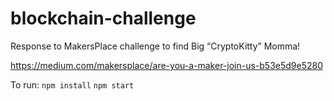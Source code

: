 # blockchain-challenge

Response to MakersPlace challenge to find Big “CryptoKitty” Momma!

https://medium.com/makersplace/are-you-a-maker-join-us-b53e5d9e5280

To run:
`npm install`
`npm start`
